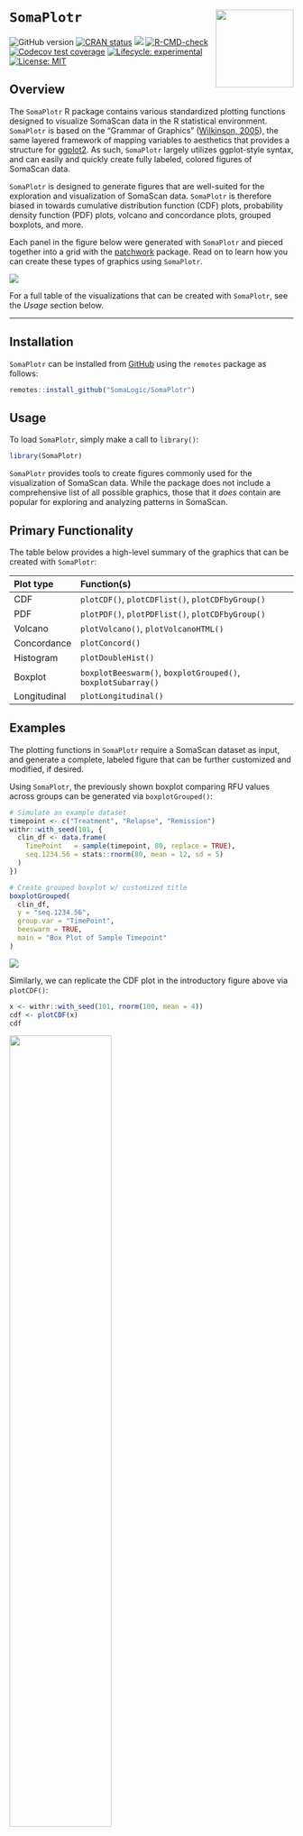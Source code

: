 
<!-- README.md is generated from README.Rmd. Please edit that file -->

# `SomaPlotr` <a href="https://somalogic.github.io/SomaPlotr"><img src="man/figures/logo.png" align="right" height="138" alt="" /></a>

<!-- badges: start -->

![GitHub
version](https://img.shields.io/badge/Version-0.0.0.9000-success.svg?style=flat&logo=github)
[![CRAN
status](http://www.r-pkg.org/badges/version/SomaPlotr)](https://cran.r-project.org/package=SomaPlotr)
[![](https://cranlogs.r-pkg.org/badges/grand-total/SomaPlotr)](https://cran.r-project.org/package=SomaPlotr)
[![R-CMD-check](https://github.com/SomaLogic/SomaPlotr/workflows/R-CMD-check/badge.svg)](https://github.com/SomaLogic/SomaPlotr/actions)
[![Codecov test
coverage](https://codecov.io/gh/SomaLogic/SomaPlotr/branch/main/graph/badge.svg)](https://app.codecov.io/gh/SomaLogic/SomaPlotr?branch=main)
[![Lifecycle:
experimental](https://img.shields.io/badge/lifecycle-experimental-orange.svg)](https://lifecycle.r-lib.org/articles/stages.html#experimental)
[![License:
MIT](https://img.shields.io/badge/License-MIT-blue.svg)](https://choosealicense.com/licenses/mit/)
<!-- badges: end -->

## Overview

The `SomaPlotr` R package contains various standardized plotting
functions designed to visualize SomaScan data in the R statistical
environment. `SomaPlotr` is based on the “Grammar of Graphics”
([Wilkinson,
2005](https://link.springer.com/book/10.1007/0-387-28695-0)), the same
layered framework of mapping variables to aesthetics that provides a
structure for [ggplot2](https://cran.r-project.org/package=ggplot2). As
such, `SomaPlotr` largely utilizes ggplot-style syntax, and can easily
and quickly create fully labeled, colored figures of SomaScan data.

`SomaPlotr` is designed to generate figures that are well-suited for the
exploration and visualization of SomaScan data. `SomaPlotr` is therefore
biased in towards cumulative distribution function (CDF) plots,
probability density function (PDF) plots, volcano and concordance plots,
grouped boxplots, and more.

Each panel in the figure below were generated with `SomaPlotr` and
pieced together into a grid with the
[patchwork](https://cran.r-project.org/package=patchwork) package. Read
on to learn how you can create these types of graphics using
`SomaPlotr`.

<img src="man/figures/README-plot-grid-1.png" style="display: block; margin: auto auto auto 0;" />

For a full table of the visualizations that can be created with
`SomaPlotr`, see the *Usage* section below.

------------------------------------------------------------------------

## Installation

`SomaPlotr` can be installed from
[GitHub](https://github.com/SomaLogic/SomaPlotr) using the `remotes`
package as follows:

``` r
remotes::install_github("SomaLogic/SomaPlotr")
```

## Usage

To load `SomaPlotr`, simply make a call to `library()`:

``` r
library(SomaPlotr)
```

`SomaPlotr` provides tools to create figures commonly used for the
visualization of SomaScan data. While the package does not include a
comprehensive list of all possible graphics, those that it *does*
contain are popular for exploring and analyzing patterns in SomaScan.

## Primary Functionality

The table below provides a high-level summary of the graphics that can
be created with `SomaPlotr`:

| Plot type    | Function(s)                                                  |
|:-------------|:-------------------------------------------------------------|
| CDF          | `plotCDF()`, `plotCDFlist()`, `plotCDFbyGroup()`             |
| PDF          | `plotPDF()`, `plotPDFlist()`, `plotCDFbyGroup()`             |
| Volcano      | `plotVolcano()`, `plotVolcanoHTML()`                         |
| Concordance  | `plotConcord()`                                              |
| Histogram    | `plotDoubleHist()`                                           |
| Boxplot      | `boxplotBeeswarm()`, `boxplotGrouped()`, `boxplotSubarray()` |
| Longitudinal | `plotLongitudinal()`                                         |

## Examples

The plotting functions in `SomaPlotr` require a SomaScan dataset as
input, and generate a complete, labeled figure that can be further
customized and modified, if desired.

Using `SomaPlotr`, the previously shown boxplot comparing RFU values
across groups can be generated via `boxplotGrouped()`:

``` r
# Simulate an example dataset
timepoint <- c("Treatment", "Relapse", "Remission")
withr::with_seed(101, {
  clin_df <- data.frame(
    TimePoint   = sample(timepoint, 80, replace = TRUE),
    seq.1234.56 = stats::rnorm(80, mean = 12, sd = 5)
  )
})

# Create grouped boxplot w/ customized title
boxplotGrouped(
  clin_df,
  y = "seq.1234.56", 
  group.var = "TimePoint", 
  beeswarm = TRUE, 
  main = "Box Plot of Sample Timepoint"
)
```

<img src="man/figures/README-bx-plot-1.png" style="display: block; margin: auto auto auto 0;" />

Similarly, we can replicate the CDF plot in the introductory figure
above via `plotCDF()`:

``` r
x <- withr::with_seed(101, rnorm(100, mean = 4))
cdf <- plotCDF(x)
cdf
```

<img src="man/figures/README-cdf-1.png" width="60%" style="display: block; margin: auto auto auto 0;" />

A quantile/percentile line (the <span style="color:red">red line</span>
in the figure below) can be added to an existing CDF plot via
`addCDFquantiles()`:

``` r
cdf + addCDFquantiles(x, col = "red")
```

<img src="man/figures/README-cdf-quantiles-1.png" width="60%" style="display: block; margin: auto auto auto 0;" />

For a more in-depth overview of the package and a full list of example
plots, please see the package vignette:
`vignette("SomaPlotr", package = "SomaPlotr")`.

------------------------------------------------------------------------

## Color Palettes

`SomaPlotr` provides color palettes that correspond to SomaLogic
Operating Co., Inc. company color schemes:

``` r
scales::show_col(palette_soma(n = 8))
```

<img src="man/figures/README-palette-soma-1.png" width="60%" style="display: block; margin: auto auto auto 0;" />

These palettes can be incorporated into figures in a variety of ways.
The `soma_colors` and `soma_colors2` objects provide individual hex
colors for the SomaLogic color scheme. These objects can be used to
transform the `ggplot` default color palette.

``` r
data.frame(x = seq_along(soma_colors2), y = seq_along(soma_colors2)) |> 
  ggplot(aes(x = x, y = y)) +
  geom_bar(stat = "identity", fill = soma_colors2) +
  scale_x_discrete(labels = names(soma_colors2)) +
  theme(axis.title.y = element_blank(),
        axis.text.y = element_blank(),
        axis.ticks.y = element_blank())
```

<img src="man/figures/README-soma-colors2-1.png" width="60%" style="display: block; margin: auto auto auto 0;" />

## Themes

The `theme_soma()` theme and `scale_color_soma()` functions provide a
uniform plotting and color scheme. By using the `theme_soma()` theme,
polished, publication ready figures can be generated with consistent
font sizes, backgrounds, legend positions, and more.

Below on the left, `p1` was created with the default
[ggplot2](https://cran.r-project.org/package=ggplot2) theme. On the
right, `p2` has the `theme_soma()` theme and `scale_color_soma()` color
scale applied.

``` r
p1 <- ggplot(mtcars, aes(x = hp, y = mpg, color = factor(cyl))) +
  geom_point(alpha = 0.5, size = 4)

p2 <- p1 + theme_soma(base_size = 15) + scale_color_soma()

p1 + p2
```

<img src="man/figures/README-theme-soma-1.png" style="display: block; margin: auto auto auto 0;" />

For a full list of available color scales and themes, see
`?SomaPlotr::theme_soma`.

------------------------------------------------------------------------

## MIT LICENSE

- See:
  - [LICENSE](https://github.com/SomaLogic/SomaPlotr/blob/main/LICENSE.md)
- The MIT license:
  - <https://choosealicense.com/licenses/mit/>
  - [https://www.tldrlegal.com/license/mit-license/](https://www.tldrlegal.com/license/mit-license)
- Further:
  - “SomaPlotr” and “SomaLogic” are trademarks owned by SomaLogic
    Operating Co., Inc. No license is hereby granted to these trademarks
    other than for purposes of identifying the origin or source of this
    Software.
